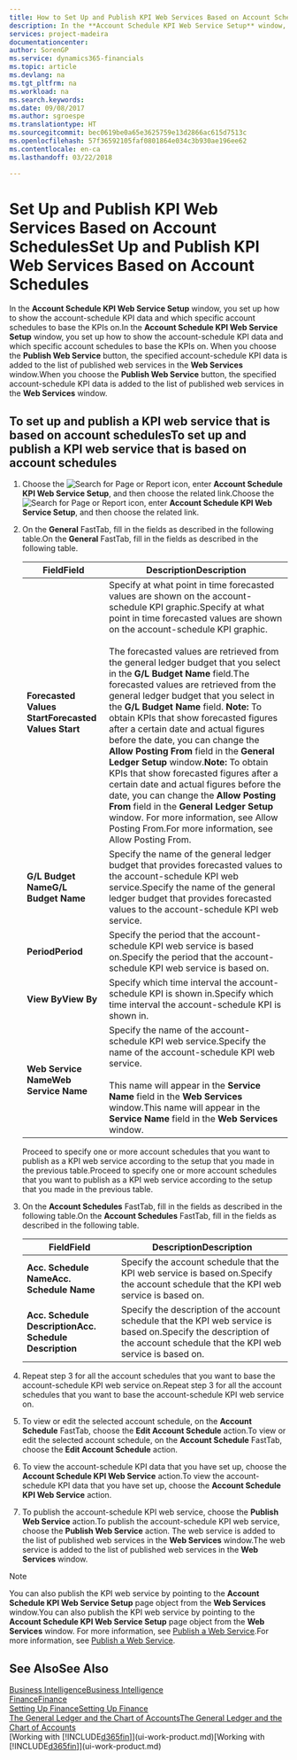 ```yaml
---
title: How to Set Up and Publish KPI Web Services Based on Account Schedules | Microsoft Docs
description: In the **Account Schedule KPI Web Service Setup** window, you set up how to show the account-schedule KPI data and which specific account schedules to base the KPIs on.
services: project-madeira
documentationcenter: 
author: SorenGP
ms.service: dynamics365-financials
ms.topic: article
ms.devlang: na
ms.tgt_pltfrm: na
ms.workload: na
ms.search.keywords: 
ms.date: 09/08/2017
ms.author: sgroespe
ms.translationtype: HT
ms.sourcegitcommit: bec0619be0a65e3625759e13d2866ac615d7513c
ms.openlocfilehash: 57f36592105faf0801864e034c3b930ae196ee62
ms.contentlocale: en-ca
ms.lasthandoff: 03/22/2018

---
```

# <a name="set-up-and-publish-kpi-web-services-based-on-account-schedules"></a><span data-ttu-id="9c3d5-103">Set Up and Publish KPI Web Services Based on Account Schedules</span><span class="sxs-lookup"><span data-stu-id="9c3d5-103">Set Up and Publish KPI Web Services Based on Account Schedules</span></span>
<span data-ttu-id="9c3d5-104">In the **Account Schedule KPI Web Service Setup** window, you set up how to show the account-schedule KPI data and which specific account schedules to base the KPIs on.</span><span class="sxs-lookup"><span data-stu-id="9c3d5-104">In the **Account Schedule KPI Web Service Setup** window, you set up how to show the account-schedule KPI data and which specific account schedules to base the KPIs on.</span></span> <span data-ttu-id="9c3d5-105">When you choose the **Publish Web Service** button, the specified account-schedule KPI data is added to the list of published web services in the **Web Services** window.</span><span class="sxs-lookup"><span data-stu-id="9c3d5-105">When you choose the **Publish Web Service** button, the specified account-schedule KPI data is added to the list of published web services in the **Web Services** window.</span></span>  

## <a name="to-set-up-and-publish-a-kpi-web-service-that-is-based-on-account-schedules"></a><span data-ttu-id="9c3d5-106">To set up and publish a KPI web service that is based on account schedules</span><span class="sxs-lookup"><span data-stu-id="9c3d5-106">To set up and publish a KPI web service that is based on account schedules</span></span>  

1.  <span data-ttu-id="9c3d5-107">Choose the ![Search for Page or Report](media/ui-search/search_small.png "Search for Page or Report icon") icon, enter **Account Schedule KPI Web Service Setup**, and then choose the related link.</span><span class="sxs-lookup"><span data-stu-id="9c3d5-107">Choose the ![Search for Page or Report](media/ui-search/search_small.png "Search for Page or Report icon") icon, enter **Account Schedule KPI Web Service Setup**, and then choose the related link.</span></span>  
2.  <span data-ttu-id="9c3d5-108">On the **General** FastTab, fill in the fields as described in the following table.</span><span class="sxs-lookup"><span data-stu-id="9c3d5-108">On the **General** FastTab, fill in the fields as described in the following table.</span></span>  

    |<span data-ttu-id="9c3d5-109">Field</span><span class="sxs-lookup"><span data-stu-id="9c3d5-109">Field</span></span>|<span data-ttu-id="9c3d5-110">Description</span><span class="sxs-lookup"><span data-stu-id="9c3d5-110">Description</span></span>|  
    |---------------------------------|---------------------------------------|  
    |<span data-ttu-id="9c3d5-111">**Forecasted Values Start**</span><span class="sxs-lookup"><span data-stu-id="9c3d5-111">**Forecasted Values Start**</span></span>|<span data-ttu-id="9c3d5-112">Specify at what point in time forecasted values are shown on the account-schedule KPI graphic.</span><span class="sxs-lookup"><span data-stu-id="9c3d5-112">Specify at what point in time forecasted values are shown on the account-schedule KPI graphic.</span></span><br /><br /> <span data-ttu-id="9c3d5-113">The forecasted values are retrieved from the general ledger budget that you select in the **G/L Budget Name** field.</span><span class="sxs-lookup"><span data-stu-id="9c3d5-113">The forecasted values are retrieved from the general ledger budget that you select in the **G/L Budget Name** field.</span></span> <span data-ttu-id="9c3d5-114">**Note:**  To obtain KPIs that show forecasted figures after a certain date and actual figures before the date, you can change the **Allow Posting From** field in the **General Ledger Setup** window.</span><span class="sxs-lookup"><span data-stu-id="9c3d5-114">**Note:**  To obtain KPIs that show forecasted figures after a certain date and actual figures before the date, you can change the **Allow Posting From** field in the **General Ledger Setup** window.</span></span> <span data-ttu-id="9c3d5-115">For more information, see Allow Posting From.</span><span class="sxs-lookup"><span data-stu-id="9c3d5-115">For more information, see Allow Posting From.</span></span>|  
    |<span data-ttu-id="9c3d5-116">**G/L Budget Name**</span><span class="sxs-lookup"><span data-stu-id="9c3d5-116">**G/L Budget Name**</span></span>|<span data-ttu-id="9c3d5-117">Specify the name of the general ledger budget that provides forecasted values to the account-schedule KPI web service.</span><span class="sxs-lookup"><span data-stu-id="9c3d5-117">Specify the name of the general ledger budget that provides forecasted values to the account-schedule KPI web service.</span></span>|  
    |<span data-ttu-id="9c3d5-118">**Period**</span><span class="sxs-lookup"><span data-stu-id="9c3d5-118">**Period**</span></span>|<span data-ttu-id="9c3d5-119">Specify the period that the account-schedule KPI web service is based on.</span><span class="sxs-lookup"><span data-stu-id="9c3d5-119">Specify the period that the account-schedule KPI web service is based on.</span></span>|  
    |<span data-ttu-id="9c3d5-120">**View By**</span><span class="sxs-lookup"><span data-stu-id="9c3d5-120">**View By**</span></span>|<span data-ttu-id="9c3d5-121">Specify which time interval the account-schedule KPI is shown in.</span><span class="sxs-lookup"><span data-stu-id="9c3d5-121">Specify which time interval the account-schedule KPI is shown in.</span></span>|  
    |<span data-ttu-id="9c3d5-122">**Web Service Name**</span><span class="sxs-lookup"><span data-stu-id="9c3d5-122">**Web Service Name**</span></span>|<span data-ttu-id="9c3d5-123">Specify the name of the account-schedule KPI web service.</span><span class="sxs-lookup"><span data-stu-id="9c3d5-123">Specify the name of the account-schedule KPI web service.</span></span><br /><br /> <span data-ttu-id="9c3d5-124">This name will appear in the **Service Name** field in the **Web Services** window.</span><span class="sxs-lookup"><span data-stu-id="9c3d5-124">This name will appear in the **Service Name** field in the **Web Services** window.</span></span>|  

    <span data-ttu-id="9c3d5-125">Proceed to specify one or more account schedules that you want to publish as a KPI web service according to the setup that you made in the previous table.</span><span class="sxs-lookup"><span data-stu-id="9c3d5-125">Proceed to specify one or more account schedules that you want to publish as a KPI web service according to the setup that you made in the previous table.</span></span>  

3.  <span data-ttu-id="9c3d5-126">On the **Account Schedules** FastTab, fill in the fields as described in the following table.</span><span class="sxs-lookup"><span data-stu-id="9c3d5-126">On the **Account Schedules** FastTab, fill in the fields as described in the following table.</span></span>  

    |<span data-ttu-id="9c3d5-127">Field</span><span class="sxs-lookup"><span data-stu-id="9c3d5-127">Field</span></span>|<span data-ttu-id="9c3d5-128">Description</span><span class="sxs-lookup"><span data-stu-id="9c3d5-128">Description</span></span>|  
    |---------------------------------|---------------------------------------|  
    |<span data-ttu-id="9c3d5-129">**Acc. Schedule Name**</span><span class="sxs-lookup"><span data-stu-id="9c3d5-129">**Acc. Schedule Name**</span></span>|<span data-ttu-id="9c3d5-130">Specify the account schedule that the KPI web service is based on.</span><span class="sxs-lookup"><span data-stu-id="9c3d5-130">Specify the account schedule that the KPI web service is based on.</span></span>|  
    |<span data-ttu-id="9c3d5-131">**Acc. Schedule Description**</span><span class="sxs-lookup"><span data-stu-id="9c3d5-131">**Acc. Schedule Description**</span></span>|<span data-ttu-id="9c3d5-132">Specify the description of the account schedule that the KPI web service is based on.</span><span class="sxs-lookup"><span data-stu-id="9c3d5-132">Specify the description of the account schedule that the KPI web service is based on.</span></span>|  

4.  <span data-ttu-id="9c3d5-133">Repeat step 3 for all the account schedules that you want to base the account-schedule KPI web service on.</span><span class="sxs-lookup"><span data-stu-id="9c3d5-133">Repeat step 3 for all the account schedules that you want to base the account-schedule KPI web service on.</span></span>  
5.  <span data-ttu-id="9c3d5-134">To view or edit the selected account schedule, on the **Account Schedule** FastTab, choose the **Edit Account Schedule** action.</span><span class="sxs-lookup"><span data-stu-id="9c3d5-134">To view or edit the selected account schedule, on the **Account Schedule** FastTab, choose the **Edit Account Schedule** action.</span></span>  
6.  <span data-ttu-id="9c3d5-135">To view the account-schedule KPI data that you have set up, choose the **Account Schedule KPI Web Service** action.</span><span class="sxs-lookup"><span data-stu-id="9c3d5-135">To view the account-schedule KPI data that you have set up, choose the **Account Schedule KPI Web Service** action.</span></span>  
7.  <span data-ttu-id="9c3d5-136">To publish the account-schedule KPI web service, choose the **Publish Web Service** action.</span><span class="sxs-lookup"><span data-stu-id="9c3d5-136">To publish the account-schedule KPI web service, choose the **Publish Web Service** action.</span></span> <span data-ttu-id="9c3d5-137">The web service is added to the list of published web services in the **Web Services** window.</span><span class="sxs-lookup"><span data-stu-id="9c3d5-137">The web service is added to the list of published web services in the **Web Services** window.</span></span>  

> [!NOTE]  
>  <span data-ttu-id="9c3d5-138">You can also publish the KPI web service by pointing to the **Account Schedule KPI Web Service Setup** page object from the **Web Services** window.</span><span class="sxs-lookup"><span data-stu-id="9c3d5-138">You can also publish the KPI web service by pointing to the **Account Schedule KPI Web Service Setup** page object from the **Web Services** window.</span></span> <span data-ttu-id="9c3d5-139">For more information, see [Publish a Web Service](across-how-publish-web-service.md).</span><span class="sxs-lookup"><span data-stu-id="9c3d5-139">For more information, see [Publish a Web Service](across-how-publish-web-service.md).</span></span>  

## <a name="see-also"></a><span data-ttu-id="9c3d5-140">See Also</span><span class="sxs-lookup"><span data-stu-id="9c3d5-140">See Also</span></span>  
[<span data-ttu-id="9c3d5-141">Business Intelligence</span><span class="sxs-lookup"><span data-stu-id="9c3d5-141">Business Intelligence</span></span>](bi.md)  
[<span data-ttu-id="9c3d5-142">Finance</span><span class="sxs-lookup"><span data-stu-id="9c3d5-142">Finance</span></span>](finance.md)  
[<span data-ttu-id="9c3d5-143">Setting Up Finance</span><span class="sxs-lookup"><span data-stu-id="9c3d5-143">Setting Up Finance</span></span>](finance-setup-finance.md)  
[<span data-ttu-id="9c3d5-144">The General Ledger and the Chart of Accounts</span><span class="sxs-lookup"><span data-stu-id="9c3d5-144">The General Ledger and the Chart of Accounts</span></span>](finance-general-ledger.md)  
<span data-ttu-id="9c3d5-145">[Working with [!INCLUDE[d365fin](includes/d365fin_md.md)]](ui-work-product.md)</span><span class="sxs-lookup"><span data-stu-id="9c3d5-145">[Working with [!INCLUDE[d365fin](includes/d365fin_md.md)]](ui-work-product.md)</span></span>

